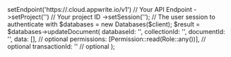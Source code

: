 <?php

use Appwrite\Client;
use Appwrite\Services\Databases;
use Appwrite\Permission;
use Appwrite\Role;

$client = (new Client())
    ->setEndpoint('https://<REGION>.cloud.appwrite.io/v1') // Your API Endpoint
    ->setProject('<YOUR_PROJECT_ID>') // Your project ID
    ->setSession(''); // The user session to authenticate with

$databases = new Databases($client);

$result = $databases->updateDocument(
    databaseId: '<DATABASE_ID>',
    collectionId: '<COLLECTION_ID>',
    documentId: '<DOCUMENT_ID>',
    data: [], // optional
    permissions: [Permission::read(Role::any())], // optional
    transactionId: '<TRANSACTION_ID>' // optional
);